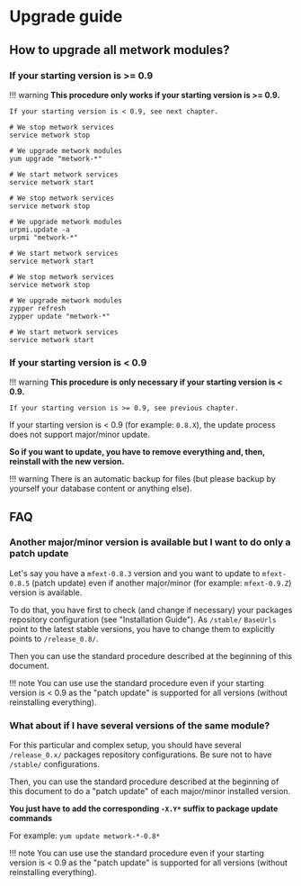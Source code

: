 # Upgrade guide

## How to upgrade all metwork modules?

### If your starting version is >= 0.9

!!! warning
    **This procedure only works if your starting version is >= 0.9.**

    If your starting version is < 0.9, see next chapter.

```console tab="CentOS/Fedora"
# We stop metwork services
service metwork stop

# We upgrade metwork modules
yum upgrade "metwork-*"

# We start metwork services
service metwork start
```

```console tab="Mageia"
# We stop metwork services
service metwork stop

# We upgrade metwork modules
urpmi.update -a
urpmi "metwork-*"

# We start metwork services
service metwork start
```

```console tab="SUSE"
# We stop metwork services
service metwork stop

# We upgrade metwork modules
zypper refresh
zypper update "metwork-*"

# We start metwork services
service metwork start
```

### If your starting version is < 0.9

!!! warning
    **This procedure is only necessary if your starting version is < 0.9.**

    If your starting version is >= 0.9, see previous chapter.

If your starting version is < 0.9 (for example: `0.8.X`), the update process
does not support major/minor update.

**So if you want to update, you have to remove everything and, then, reinstall
with the new version.**

!!! warning
    There is an automatic backup for files (but please backup by yourself
    your database content or anything else).

## FAQ

### Another major/minor version is available but I want to do only a patch update

Let's say you have a `mfext-0.8.3` version and you want to update to `mfext-0.8.5`
(patch update) even if another major/minor (for example: `mfext-0.9.Z`) version is available.

To do that, you have first to check (and change if necessary) your packages repository configuration (see "Installation Guide"). As `/stable/` `BaseUrls` point to the latest stable
versions, you have to change them to explicitly points to `/release_0.8/`.

Then you can use the standard procedure described at the beginning of this document.

!!! note
    You can use use the standard procedure even if your starting version is < 0.9 as
    the "patch update" is supported for all versions (without reinstalling everything).


### What about if I have several versions of the same module?

For this particular and complex setup, you should have several `/release_0.x/`
packages repository configurations. Be sure not to have `/stable/` configurations.

Then, you can use the standard procedure described at the beginning of this document
to do a "patch update" of each major/minor installed version.

**You just have to add the corresponding `-X.Y*` suffix to package update commands**

For example: `yum update metwork-*-0.8*`

!!! note
    You can use use the standard procedure even if your starting version is < 0.9 as
    the "patch update" is supported for all versions (without reinstalling everything).

